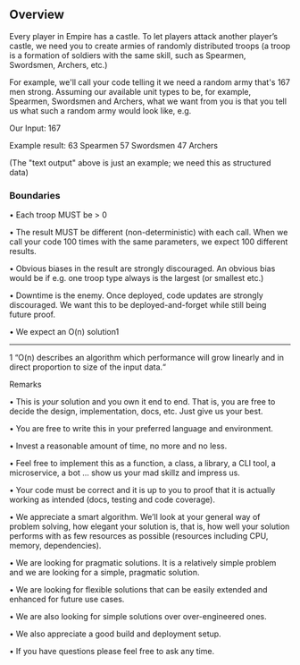 ##  Overview

Every player in Empire has a castle. To let players attack another player’s castle, we need you to create armies of randomly distributed troops (a troop is a formation of soldiers with the same skill, such as Spearmen, Swordsmen, Archers, etc.)

For example, we'll call your code telling it we need a random army that's 167 men strong. Assuming our available unit types to be,
for
example, Spearmen, Swordsmen and Archers, what we want from you is that you tell us what such a random army would look like,
e.g.

Our Input: 167

Example result:
63 Spearmen
57 Swordsmen
47 Archers

(The "text output" above is just an example; we need
this as structured data)

### Boundaries

• Each troop MUST be > 0

• The result MUST be different (non-deterministic) with each call. When we call your code 100 times with the same parameters, we
expect 100 different results.

• Obvious biases in the result are strongly discouraged. An obvious bias would be if e.g. one troop type always is the largest (or
smallest etc.)

• Downtime is the enemy. Once deployed, code updates are strongly discouraged. We want this to be deployed-and-forget while
still being future proof.

• We expect an O(n) solution1
_______________________________________
1 “O(n) describes an algorithm which performance will grow linearly and in direct proportion to size of the input data.“

Remarks

• This is _your_ solution and you own it end to end. That is, you are free to decide the design, implementation, docs, etc. Just give
us your best.

• You are free to write this in your preferred language and environment.

• Invest a reasonable amount of time, no more and no less.

• Feel free to implement this as a function, a class, a library, a CLI tool, a microservice, a bot ... show us your mad skillz and
impress us.

• Your code must be correct and it is up to you to proof that it is actually working as intended (docs, testing and code coverage).

• We appreciate a smart algorithm. We’ll look at your general way of problem solving, how elegant your solution is, that is, how
well your solution performs with as few resources as possible (resources including CPU, memory, dependencies).

• We are looking for pragmatic solutions. It is a relatively simple problem and we are looking for a simple, pragmatic solution.

• We are looking for flexible solutions that can be easily extended and enhanced for future use cases.

• We are also looking for simple solutions over over-engineered ones.

• We also appreciate a good build and deployment setup.

• If you have questions please feel free to ask any time.
